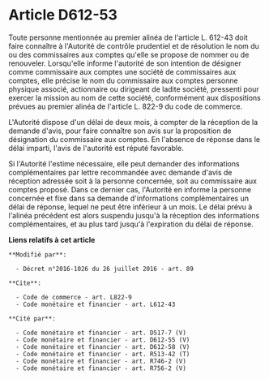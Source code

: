# Article D612-53

Toute personne mentionnée au premier alinéa de l'article L. 612-43 doit faire connaître à l'Autorité de contrôle prudentiel
et de résolution le nom du ou des commissaires aux comptes qu'elle se propose de nommer ou de renouveler. Lorsqu'elle informe
l'autorité de son intention de désigner comme commissaire aux comptes une société de commissaires aux comptes, elle précise
le nom du commissaire aux comptes personne physique associé, actionnaire ou dirigeant de ladite société, pressenti pour
exercer la mission au nom de cette société, conformément aux dispositions prévues au premier alinéa de l'article L. 822-9 du
code de commerce.

L'Autorité dispose d'un délai de deux mois, à compter de la réception de la demande d'avis, pour faire connaître son avis sur
la proposition de désignation du commissaire aux comptes. En l'absence de réponse dans le délai imparti, l'avis de l'autorité
est réputé favorable. 

Si l'Autorité l'estime nécessaire, elle peut demander des informations complémentaires par lettre recommandée avec demande
d'avis de réception adressée soit à la personne concernée, soit au commissaire aux comptes proposé. Dans ce dernier cas,
l'Autorité en informe la personne concernée et fixe dans sa demande d'informations complémentaires un délai de réponse,
lequel ne peut être inférieur à un mois. Le délai prévu à l'alinéa précédent est alors suspendu jusqu'à la réception des
informations complémentaires, et au plus tard jusqu'à l'expiration du délai de réponse.

**Liens relatifs à cet article**

	**Modifié par**:

	  - Décret n°2016-1026 du 26 juillet 2016 - art. 89

	**Cite**:

	  - Code de commerce - art. L822-9
	  - Code monétaire et financier - art. L612-43

	**Cité par**:

	  - Code monétaire et financier - art. D517-7 (V)
	  - Code monétaire et financier - art. D612-55 (V)
	  - Code monétaire et financier - art. D612-58 (V)
	  - Code monétaire et financier - art. R513-42 (T)
	  - Code monétaire et financier - art. R746-2 (V)
	  - Code monétaire et financier - art. R756-2 (V)
